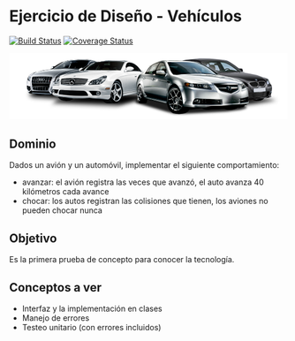 
# Ejercicio de Diseño - Vehículos

[![Build Status](https://travis-ci.org/uqbar-project/eg-vehiculos-xtend.svg?branch=master)](https://travis-ci.org/uqbar-project/eg-vehiculos-xtend) [![Coverage Status](https://coveralls.io/repos/github/uqbar-project/eg-vehiculos-xtend/badge.svg?branch=master)](https://coveralls.io/github/uqbar-project/eg-vehiculos-xtend?branch=master)

![image](images/vehicles.png) 

## Dominio
Dados un avión y un automóvil, implementar el siguiente comportamiento:

* avanzar: el avión registra las veces que avanzó, el auto avanza 40 kilómetros cada avance
* chocar: los autos registran las colisiones que tienen, los aviones no pueden chocar nunca

## Objetivo

Es la primera prueba de concepto para conocer la tecnología. 

## Conceptos a ver

* Interfaz y la implementación en clases
* Manejo de errores
* Testeo unitario (con errores incluidos)


